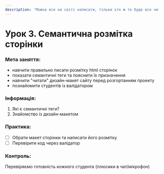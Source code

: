 ```yaml
---
description: 'Можна все на світі написати, тільки хто ж то буде все читати?'
---
```


# Урок 3. Семантична розмітка сторінки

### Мета заняття:

* навчити правильно писати розмітку html сторінок
* показати семантичні теги та пояснити їх призначення
* навчити "читати" дизайн-макет сайту перед розгортанням проекту
* познайомити студентів із валідатором

### Інформація:

1. Які є семантичні теги?
2. Знайомство із дизайн-макетом

### Практика:

* [ ] Обрати макет сторінки та написати його розмітку
* [ ] Перевірити код через валідатор

### Контроль:

Перевіряємо готовність кожного студента \(плюсики в чат/мікрофон\)

